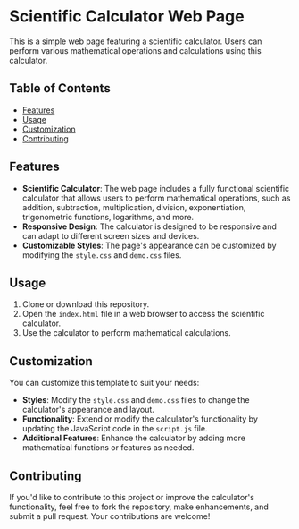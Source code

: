 # Scientific Calculator Web Page

This is a simple web page featuring a scientific calculator. Users can perform various mathematical operations and calculations using this calculator.

## Table of Contents

- [Features](#features)
- [Usage](#usage)
- [Customization](#customization)
- [Contributing](#contributing)

## Features

- **Scientific Calculator**: The web page includes a fully functional scientific calculator that allows users to perform mathematical operations, such as addition, subtraction, multiplication, division, exponentiation, trigonometric functions, logarithms, and more.
- **Responsive Design**: The calculator is designed to be responsive and can adapt to different screen sizes and devices.
- **Customizable Styles**: The page's appearance can be customized by modifying the `style.css` and `demo.css` files.

## Usage

1. Clone or download this repository.
2. Open the `index.html` file in a web browser to access the scientific calculator.
3. Use the calculator to perform mathematical calculations.

## Customization

You can customize this template to suit your needs:

- **Styles**: Modify the `style.css` and `demo.css` files to change the calculator's appearance and layout.
- **Functionality**: Extend or modify the calculator's functionality by updating the JavaScript code in the `script.js` file.
- **Additional Features**: Enhance the calculator by adding more mathematical functions or features as needed.

## Contributing

If you'd like to contribute to this project or improve the calculator's functionality, feel free to fork the repository, make enhancements, and submit a pull request. Your contributions are welcome!
